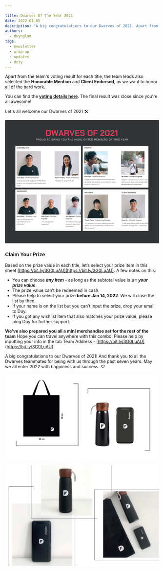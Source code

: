 ```yaml
---

title: Dwarves Of The Year 2021
date: 2022-01-05
description: "A big congratulations to our Dwarves of 2021. Apart from the team's voting result for each title, the team leads also selected the Honorable Mention and Client Endorsed, as we want to honor all of the hard work."
authors:
  - duynglam
tags:
  - newsletter
  - wrap-up
  - updates
  - doty
---
```


Apart from the team's voting result for each title, the team leads also selected the **Honorable Mention** and **Client Endorsed**, as we want to honor all of the hard work.

You can find the **[voting details here](https://docs.google.com/spreadsheets/d/1ggaJYllrIg8IK8uFOEqWFoHUATM1BP6ISTrX-emsdIc/edit#gid=0)**. The final result was close since you're all awesome!

Let's all welcome our Dwarves of 2021 🛠

![](assets/2021-dwarves-of-the-year_2021-december-all-hands-meeting_ff19993744fb6047810b5411ce69b707_md5.webp)

### Claim Your Prize

Based on the prize value in each title, let’s select your prize item in this sheet [https://bit.ly/3G0LuAU](https://bit.ly/3G0LuAU). A few notes on this:

- You can choose **_any item_** - as long as the subtotal value is **_≤= your prize value_**.
- The prize value can’t be redeemed in cash.
- Please help to select your prize **before Jan 14, 2022**. We will close the list by then.
- If your name is on the list but you can’t input the prize, drop your email to Duy.
- If you got any wishlist item that also matches your prize value, please ping Duy for further support.

**We’ve also prepared you all a mini merchandise set for the rest of the team**
Hope you can travel anywhere with this combo. Please help by inputting your info in the tab Team Address - [https://bit.ly/3G0LuAU](https://bit.ly/3G0LuAU).

A big congratulations to our Dwarves of 2021! And thank you to all the Dwarves teammates for being with us through the past seven years. May we all enter 2022 with happiness and success. ♡

![merch](assets/2021-dwarves-of-the-year_df-merch.webp)

![real-merch](assets/2021-dwarves-of-the-year_real-merch.webp)
